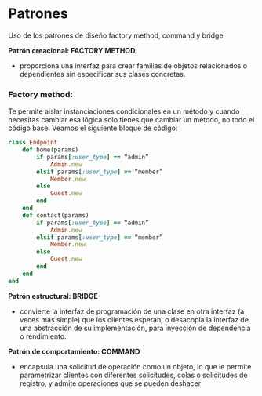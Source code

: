 # Patrones
Uso de los patrones de diseño factory method, command y bridge

**Patrón creacional: FACTORY METHOD**
- proporciona una interfaz para crear familias de objetos relacionados o dependientes sin especificar sus clases concretas.
### Factory method: 
Te permite aislar instanciaciones condicionales  en un método y cuando necesitas cambiar esa lógica solo tienes que cambiar un método, no todo el código base.
Veamos el siguiente bloque de código:

```ruby
class Endpoint
	def home(params)
		if params[:user_type] == “admin”
			Admin.new
		elsif params[:user_type] == “member”
			Member.new
		else
			Guest.new
		end
	end
	def contact(params)
		if params[:user_type] == “admin”
			Admin.new
		elsif params[:user_type] == “member”
			Member.new
		else
			Guest.new
		end
	end
end
```


**Patrón estructural: BRIDGE**
- convierte la interfaz de programación de una clase en otra interfaz (a veces más simple) que los clientes esperan, o desacopla la interfaz de una abstracción de su implementación, para inyección de dependencia o rendimiento.


**Patrón de comportamiento: COMMAND**
- encapsula una solicitud de operación como un objeto, lo que le permite parametrizar clientes con diferentes solicitudes, colas o solicitudes de registro, y admite operaciones que se pueden deshacer
